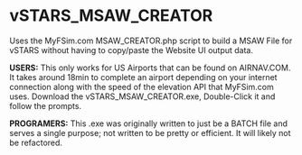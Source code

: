 # vSTARS_MSAW_CREATOR
Uses the MyFSim.com MSAW_CREATOR.php script to build a MSAW File for vSTARS without having to copy/paste the Website UI output data.


**USERS:**
This only works for US Airports that can be found on AIRNAV.COM.
It takes around 18min to complete an airport depending on your internet connection along with the speed of the elevation API that MyFSim.com uses. Download the vSTARS_MSAW_CREATOR.exe, Double-Click it and follow the prompts.


**PROGRAMERS:**
This .exe was originally written to just be a BATCH file and serves a single purpose; not written to be pretty or efficient.
It will likely not be refactored.
